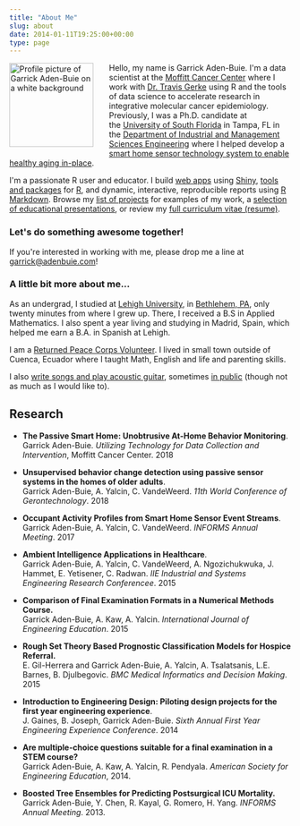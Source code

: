 ```yaml
---
title: "About Me"
slug: about
date: 2014-01-11T19:25:00+00:00
type: page
---
```


[moffitt]: https://moffitt.org
[gerkelab]: https://www.gerkelab.com
[usf]: https://usf.edu
[usf-imse]: https://imse.eng.usf.edu/
[garrick-apps]: https://apps.garrickadenbuie.com
[garrick-projects]: /project/
[garrick-talks]: /tags/education/

<img src="/images/garrick-profile_300.png" 
     class="center"
     width="150px"
     alt="Profile picture of Garrick Aden-Buie on a white background"
     style="float:left;margin:0 2em 0.5em 0;"
/>

Hello, my name is Garrick Aden-Buie.
I'm a data scientist at the [Moffitt Cancer Center][moffitt] where I work with [Dr. Travis Gerke][gerkelab] using R and the tools of data science to accelerate research in integrative molecular cancer epidemiology.
Previously, I was a Ph.D. candidate at the [University of South Florida][usf] in Tampa, FL in the [Department of Industrial and Management Sciences Engineering][usf-imse] where I helped develop a [smart home sensor technology system to enable healthy aging in-place](http://news.usf.edu/article/templates/?a=7974&z=220).

I'm a passionate R user and educator.
I build [web apps][garrick-apps] using [Shiny](https://shiny.rstudio.com/), [tools and packages][garrick-projects] for [R](http://r-project.org), and dynamic, interactive, reproducible reports using [R Markdown](https://rmarkdown.rstudio.com).
Browse my [list of projects][garrick-projects] for examples of my work, a [selection of educational presentations][garrick-talks], or review my [full curriculum vitae (resume)](https://www.garrickadenbuie.com/resume/).

### Let's do something awesome together!

If you're interested in working with me, please drop me a line at [garrick@adenbuie.com](mailto:garrick@adenbuie.com)!

### A little bit more about me... 

As an undergrad, I studied at [Lehigh University](http://lehigh.edu/),
in [Bethlehem, PA](http://en.wikipedia.org/wiki/Allentown_(song)), only
twenty minutes from where I grew up. There, I received a B.S in Applied
Mathematics. I also spent a year living and studying in Madrid, Spain,
which helped me earn a B.A. in Spanish at Lehigh.  

I am a [Returned Peace Corps Volunteer](http://peacecorps.gov/).
I lived in small town outside of Cuenca, Ecuador where I taught Math, English and life and parenting skills.

I also [write songs and play acoustic guitar](http://garrickadebuie.bandcamp.com/), sometimes [in public](http://www.songkick.com/artists/6913204-garrick-adenbuie) (though not as much as I would like to).

## Research

- **The Passive Smart Home: Unobtrusive At-Home Behavior Monitoring**.<br>Garrick Aden-Buie. _Utilizing Technology for Data Collection and Intervention_, Moffitt Cancer Center. 2018

- **Unsupervised behavior change detection using passive sensor systems in the homes of older adults**.<br>Garrick Aden-Buie, A. Yalcin, C. VandeWeerd. _11th World Conference of Gerontechnology_. 2018

- **Occupant Activity Profiles from Smart Home Sensor Event Streams**.<br>Garrick Aden-Buie, A. Yalcin, C. VandeWeerd. _INFORMS Annual Meeting_. 2017

- **Ambient Intelligence Applications in Healthcare**.<br>Garrick Aden-Buie, A. Yalcin, C. VandeWeerd, A. Ngozichukwuka, J. Hammet, E. Yetisener, C. Radwan. _IIE Industrial and Systems Engineering Research Conferencee_. 2015

- **Comparison of Final Examination Formats in a Numerical Methods Course.**<br>Garrick Aden-Buie, A. Kaw, A. Yalcin. _International Journal of Engineering Education_. 2015

- **Rough Set Theory Based Prognostic Classification Models for Hospice Referral.**<br>E. Gil-Herrera and Garrick Aden-Buie, A. Yalcin, A. Tsalatsanis, L.E. Barnes, B. Djulbegovic. _BMC Medical Informatics and Decision Making_. 2015

- **Introduction to Engineering Design: Piloting design projects for the first year engineering experience**.<br>J. Gaines, B. Joseph, Garrick Aden-Buie. _Sixth Annual First Year Engineering Experience Conference_. 2014

- **Are multiple-choice questions suitable for a final examination in a STEM course?**<br>Garrick Aden-Buie, A. Kaw, A. Yalcin, R. Pendyala. _American Society for Engineering Education_, 2014.

- **Boosted Tree Ensembles for Predicting Postsurgical ICU Mortality.**<br>Garrick Aden-Buie, Y. Chen, R. Kayal, G. Romero, H. Yang. _INFORMS Annual Meeting_. 2013.

